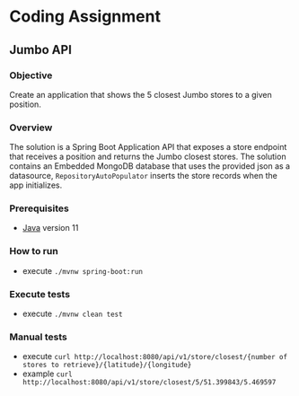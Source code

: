 # Coding Assignment
## Jumbo API

### Objective
Create an application that shows the 5 closest Jumbo stores to a given position.

### Overview
The solution is a Spring Boot Application API that exposes a store endpoint that receives a position and returns the Jumbo closest stores.
The solution contains an Embedded MongoDB database that uses the provided json as a datasource, `RepositoryAutoPopulator` inserts the store records when the app initializes.

### Prerequisites
* [Java](https://www.oracle.com/java/technologies/downloads) version 11

### How to run
* execute `./mvnw spring-boot:run`

### Execute tests
* execute `./mvnw clean test`

### Manual tests
* execute `curl http://localhost:8080/api/v1/store/closest/{number of stores to retrieve}/{latitude}/{longitude}`
* example `curl http://localhost:8080/api/v1/store/closest/5/51.399843/5.469597`
